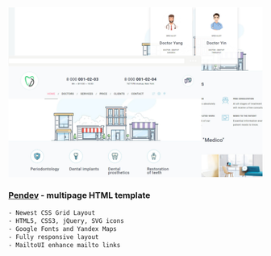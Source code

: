 
<img src="preview/view.jpg">

### [Pendev](https://pendev.vercel.app/) - multipage HTML template ###

```
- Newest CSS Grid Layout
- HTML5, CSS3, jQuery, SVG icons
- Google Fonts and Yandex Maps
- Fully responsive layout
- MailtoUI enhance mailto links
```
